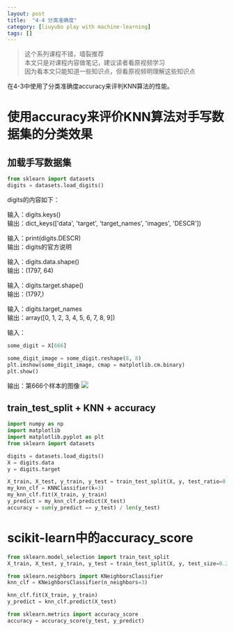 ```yaml
---
layout: post
title:  "4-4 分类准确度"
category: [liuyubo play with machine-learning]
tags: []
---
```


> 这个系列课程不错，墙裂推荐  
> 本文只是对课程内容做笔记，建议读者看原视频学习  
> 因为看本文只能知道一些知识点，但看原视频明理解这些知识点  

在4-3中使用了分类准确度accuracy来评判KNN算法的性能。

# 使用accuracy来评价KNN算法对手写数据集的分类效果

## 加载手写数据集

```python
from sklearn import datasets
digits = datasets.load_digits()
```

digits的内容如下：  

输入：digits.keys()  
输出：dict_keys(['data', 'target', 'target_names', 'images', 'DESCR'])

输入：print(digits.DESCR)  
输出：digits的官方说明

输入：digits.data.shape()  
输出：(1797, 64)

输入：digits.target.shape()  
输出：(1797,)

输入：digits.target_names  
输出：array([0, 1, 2, 3, 4, 5, 6, 7, 8, 9])

<!-- more -->

输入：

```python
some_digit = X[666]

some_digit_image = some_digit.reshape(8, 8)
plt.imshow(some_digit_image, cmap = matplotlib.cm.binary)
plt.show()
```

输出：第666个样本的图像
![](\images\2019\28.png)

## train_test_split + KNN + accuracy

```python
import numpy as np
import matplotlib
import matplotlib.pyplot as plt
from sklearn import datasets

digits = datasets.load_digits()
X = digits.data
y = digits.target

X_train, X_test, y_train, y_test = train_test_split(X, y, test_ratio=0.2)
my_knn_clf = KNNClassifier(k=3)
my_knn_clf.fit(X_train, y_train)
y_predict = my_knn_clf.predict(X_test)
accuracy = sum(y_predict == y_test) / len(y_test)
```

# scikit-learn中的accuracy_score

```python
from sklearn.model_selection import train_test_split
X_train, X_test, y_train, y_test = train_test_split(X, y, test_size=0.2, random_state=666)

from sklearn.neighbors import KNeighborsClassifier
knn_clf = KNeighborsClassifier(n_neighbors=3)

knn_clf.fit(X_train, y_train)
y_predict = knn_clf.predict(X_test)

from sklearn.metrics import accuracy_score
accuracy = accuracy_score(y_test, y_predict)
```
